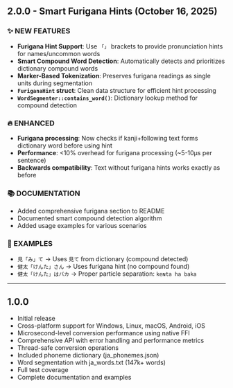 ## 2.0.0 - Smart Furigana Hints (October 16, 2025)

### ✨ NEW FEATURES
- **Furigana Hint Support**: Use `「」` brackets to provide pronunciation hints for names/uncommon words
- **Smart Compound Word Detection**: Automatically detects and prioritizes dictionary compound words
- **Marker-Based Tokenization**: Preserves furigana readings as single units during segmentation
- **`FuriganaHint` struct**: Clean data structure for efficient hint processing
- **`WordSegmenter::contains_word()`**: Dictionary lookup method for compound detection

### 🔥 ENHANCED
- **Furigana processing**: Now checks if kanji+following text forms dictionary word before using hint
- **Performance**: <10% overhead for furigana processing (~5-10μs per sentence)
- **Backwards compatibility**: Text without furigana hints works exactly as before

### 📚 DOCUMENTATION
- Added comprehensive furigana section to README
- Documented smart compound detection algorithm
- Added usage examples for various scenarios

### 🎯 EXAMPLES
- `見「み」て` → Uses `見て` from dictionary (compound detected)
- `健太「けんた」さん` → Uses furigana hint (no compound found)
- `健太「けんた」はバカ` → Proper particle separation: `keɴta ha baka`

---

## 1.0.0

- Initial release
- Cross-platform support for Windows, Linux, macOS, Android, iOS
- Microsecond-level conversion performance using native FFI
- Comprehensive API with error handling and performance metrics
- Thread-safe conversion operations
- Included phoneme dictionary (ja_phonemes.json)
- Word segmentation with ja_words.txt (147k+ words)
- Full test coverage
- Complete documentation and examples

